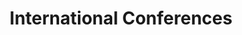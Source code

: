 ---
title: "International Conferences"
categories: international conference
permalink: /publications/international/conference/
---